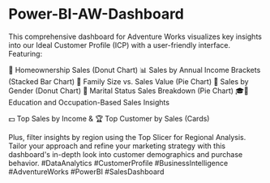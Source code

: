 # Power-BI-AW-Dashboard
This comprehensive dashboard for Adventure Works visualizes key insights into our Ideal Customer Profile (ICP) with a user-friendly interface. Featuring:

🍩 Homeownership Sales (Donut Chart)
📊 Sales by Annual Income Brackets (Stacked Bar Chart)
🎂 Family Size vs. Sales Value (Pie Chart)
👫 Sales by Gender (Donut Chart)
💍 Marital Status Sales Breakdown (Pie Chart)
🎓💼 Education and Occupation-Based Sales Insights

💵 Top Sales by Income & 🏆 Top Customer by Sales (Cards)

Plus, filter insights by region using the Top Slicer for Regional Analysis. 
Tailor your approach and refine your marketing strategy with this dashboard's in-depth look into customer demographics and purchase behavior. 
#DataAnalytics #CustomerProfile #BusinessIntelligence #AdventureWorks #PowerBI #SalesDashboard
